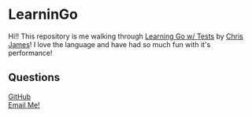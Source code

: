 # LearninGo

Hi!! This repository is me walking through [Learning Go w/ Tests](https://quii.gitbook.io/learn-go-with-tests/) by [Chris James](https://github.com/quii)! I love the language and have had so much fun with it's performance!


## Questions
[GitHub](https://github.com/RiderCogswell)  
[Email Me!](mailto:ridercogswell@gmail.com)
